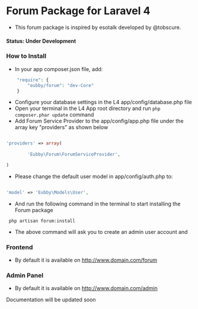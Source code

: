 # Forum Package for Laravel 4
- This forum package is inspired by esotalk developed by @tobscure.

#### Status: Under Development

### How to Install

- In your app composer.json file, add:

```php
	"require": {
		"eubby/forum": "dev-Core"
	}
```

- Configure your database settings in the L4 app/config/database.php file
- Open your terminal in the L4 App root directory and run `php composer.phar update` command
- Add Forum Service Provider to the app/config/app.php file under the array key "providers" as shown below

```php

'providers' => array(
		
		'Eubby\Forum\ForumServiceProvider',

)

```

- Please change the default user model in app/config/auth.php to:

```php

'model' => 'Eubby\Models\User',

```

- And run the following command in the terminal to start installing the Forum package

```
 php artisan forum:install
```

- The above command will ask you to create an admin user account and 

### Frontend
- By default it is available on http://www.domain.com/forum

### Admin Panel
- By default it is available on http://www.domain.com/admin

Documentation will be updated soon